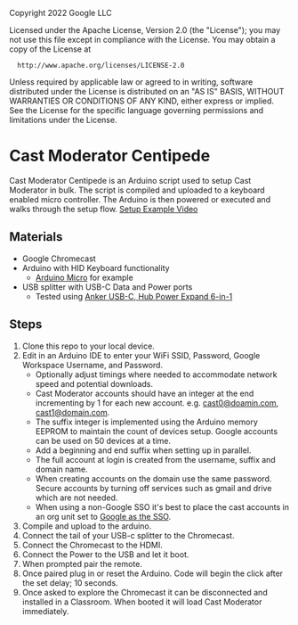 Copyright 2022 Google LLC

Licensed under the Apache License, Version 2.0 (the "License");
you may not use this file except in compliance with the License.
You may obtain a copy of the License at

      http://www.apache.org/licenses/LICENSE-2.0

Unless required by applicable law or agreed to in writing, software
distributed under the License is distributed on an "AS IS" BASIS,
WITHOUT WARRANTIES OR CONDITIONS OF ANY KIND, either express or implied.
See the License for the specific language governing permissions and
limitations under the License.

# Cast Moderator Centipede
Cast Moderator Centipede is an Arduino script used to setup Cast Moderator 
in bulk. The script is compiled and uploaded to a keyboard enabled micro controller. 
The Arduino is then powered or executed and walks through the setup flow.
[Setup Example Video](https://youtu.be/mqOyv3sQdOw)

## Materials
- Google Chromecast 
- Arduino with HID Keyboard functionality
  - [Arduino Micro](https://store-usa.arduino.cc/products/arduino-micro) for example
- USB splitter with USB-C Data and Power ports
  - Tested using [Anker USB-C, Hub Power Expand 6-in-1](https://www.amazon.com/dp/B08C9HZ5YT/ref=redir_mobile_desktop?_encoding=UTF8&aaxitk=7ecf2e6cb8dd44356111dfafbdd8d3d8&content-id=amzn1.sym.cf8fc959-74aa-4850-a250-1b1a4e868e60%3Aamzn1.sym.cf8fc959-74aa-4850-a250-1b1a4e868e60&hsa_cr_id=8749440340201&pd_rd_plhdr=t&pd_rd_r=01294ba4-e1ad-486e-97f6-f5f486a7d4ad&pd_rd_w=jTWat&pd_rd_wg=QRjP9&qid=1666026880&ref_=sbx_be_s_sparkle_lsi4d_asin_2_title&sr=1-3-9e67e56a-6f64-441f-a281-df67fc737124)


## Steps
1. Clone this repo to your local device. 
2. Edit in an Arduino IDE to enter your WiFi SSID, Password, Google Workspace Username, and Password.          
   - Optionally adjust timings where needed to accommodate network speed and potential downloads. 
   - Cast Moderator accounts should have an integer at the end incrementing by 1 for each new account. e.g. cast0@doamin.com, cast1@domain.com.
   - The suffix integer is implemented using the Arduino memory EEPROM to maintain the count of devices setup. Google accounts can be used on 50 devices at a time. 
   - Add a beginning and end suffix when setting up in parallel. 
   - The full account at login is created from the username, suffix and domain name. 
   - When creating accounts on the domain use the same password. Secure accounts by turning off services such as gmail and drive which are not needed. 
   - When using a non-Google SSO it's best to place the cast accounts in an org unit set to [Google as the SSO](https://cloud.google.com/blog/products/identity-security/google-now-supports-multi-idp-sso-in-google-workspace-and-google-cloud).
3. Compile and upload to the arduino.
4. Connect the tail of your USB-c splitter to the Chromecast. 
5. Connect the Chromecast to the HDMI. 
6. Connect the Power to the USB and let it boot. 
7. When prompted pair the remote. 
8. Once paired plug in or reset the Arduino. Code will begin the click after the set delay; 10 seconds.
9. Once asked to explore the Chromecast it can be disconnected and installed in a Classroom. When booted it will load Cast Moderator immediately. 